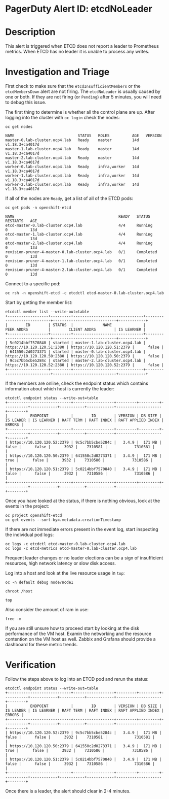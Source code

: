 # PagerDuty Alert ID: etcdNoLeader
# Description
This alert is triggered when ETCD does not report a leader to Prometheus metrics. When ETCD has no leader it is unable to process any writes. 
# Investigation and Triage

First check to make sure that the `etcdInsufficientMembers` or the `etcdMembersDown` alert are not firing. The `etcdNoLeader` is usually caused by one or both. If they are not firing (or `Pending`) after 5 minutes, you will need to debug this issue.

The first thing to determine is whether all the control plane are up. After logging into the cluster with `oc login` check the nodes:

```
oc get nodes

NAME                            STATUS   ROLES          AGE   VERSION
master-0.lab-cluster.ocp4.lab   Ready    master         14d   v1.18.3+ca4017d
master-1.lab-cluster.ocp4.lab   Ready    master         14d   v1.18.3+ca4017d
master-2.lab-cluster.ocp4.lab   Ready    master         14d   v1.18.3+ca4017d
worker-0.lab-cluster.ocp4.lab   Ready    infra,worker   14d   v1.18.3+ca4017d
worker-1.lab-cluster.ocp4.lab   Ready    infra,worker   14d   v1.18.3+ca4017d
worker-2.lab-cluster.ocp4.lab   Ready    infra,worker   14d   v1.18.3+ca4017d
```

If all of the nodes are `Ready`, get a list of all of the ETCD pods: 

```
oc get pods -n openshift-etcd

NAME                                              READY   STATUS      RESTARTS   AGE
etcd-master-0.lab-cluster.ocp4.lab                4/4     Running     0          13d
etcd-master-1.lab-cluster.ocp4.lab                4/4     Running     0          13d
etcd-master-2.lab-cluster.ocp4.lab                4/4     Running     0          13d
revision-pruner-4-master-0.lab-cluster.ocp4.lab   0/1     Completed   0          13d
revision-pruner-4-master-1.lab-cluster.ocp4.lab   0/1     Completed   0          13d
revision-pruner-4-master-2.lab-cluster.ocp4.lab   0/1     Completed   0          13d
```

Connect to a specific pod:

```
oc rsh -n openshift-etcd -c etcdctl etcd-master-0.lab-cluster.ocp4.lab
```

Start by getting the member list:

```
etcdctl member list --write-out=table
+------------------+---------+-------------------------------+----------------------------+----------------------------+------------+
|        ID        | STATUS  |             NAME              |         PEER ADDRS         |        CLIENT ADDRS        | IS LEARNER |
+------------------+---------+-------------------------------+----------------------------+----------------------------+------------+
| 5c0214bbf7570840 | started | master-1.lab-cluster.ocp4.lab | https://10.120.120.51:2380 | https://10.120.120.51:2379 |      false |
| 641550c2d0273371 | started | master-0.lab-cluster.ocp4.lab | https://10.120.120.50:2380 | https://10.120.120.50:2379 |      false |
| 9c5c7bb5cbe5284c | started | master-2.lab-cluster.ocp4.lab | https://10.120.120.52:2380 | https://10.120.120.52:2379 |      false |
+------------------+---------+-------------------------------+----------------------------+----------------------------+------------+
```

If the members are online, check the endpoint status which contains information about which host is currently the leader:

```
etcdctl endpoint status --write-out=table
+----------------------------+------------------+---------+---------+-----------+------------+-----------+------------+--------------------+--------+
|          ENDPOINT          |        ID        | VERSION | DB SIZE | IS LEADER | IS LEARNER | RAFT TERM | RAFT INDEX | RAFT APPLIED INDEX | ERRORS |
+----------------------------+------------------+---------+---------+-----------+------------+-----------+------------+--------------------+--------+
| https://10.120.120.52:2379 | 9c5c7bb5cbe5284c |   3.4.9 |  171 MB |     false |      false |      3932 |    7310581 |            7310581 |        |
| https://10.120.120.50:2379 | 641550c2d0273371 |   3.4.9 |  171 MB |      true |      false |      3932 |    7310586 |            7310586 |        |
| https://10.120.120.51:2379 | 5c0214bbf7570840 |   3.4.9 |  171 MB |     false |      false |      3932 |    7310586 |            7310586 |        |
+----------------------------+------------------+---------+---------+-----------+------------+-----------+------------+--------------------+--------+
```

Once you have looked at the status, if there is nothing obvious, look at the events in the project:

```
oc project openshift-etcd
oc get events --sort-by=.metadata.creationTimestamp
```

If there are not immediate errors present in the event log, start inspecting the individual pod logs:

```
oc logs -c etcdctl etcd-master-0.lab-cluster.ocp4.lab
oc logs -c etcd-metrics etcd-master-0.lab-cluster.ocp4.lab
```

Frequent leader changes or no leader elections can be a sign of insufficient resources, high network latency or slow disk access.

Log into a host and look at the live resource usage in `top`:
```
oc -n default debug node/node1

chroot /host

top
```

Also consider the amount of ram in use:

```
free -m
```

If you are still unsure how to proceed start by looking at the disk performance of the VM host. Examin the networking and the resource contention on the VM host as well. Zabbix and Grafana should provide a dashboard for these metric trends.

# Verification

Follow the steps above to log into an ETCD pod and rerun the status:

```
etcdctl endpoint status --write-out=table
+----------------------------+------------------+---------+---------+-----------+------------+-----------+------------+--------------------+--------+
|          ENDPOINT          |        ID        | VERSION | DB SIZE | IS LEADER | IS LEARNER | RAFT TERM | RAFT INDEX | RAFT APPLIED INDEX | ERRORS |
+----------------------------+------------------+---------+---------+-----------+------------+-----------+------------+--------------------+--------+
| https://10.120.120.52:2379 | 9c5c7bb5cbe5284c |   3.4.9 |  171 MB |     false |      false |      3932 |    7310581 |            7310581 |        |
| https://10.120.120.50:2379 | 641550c2d0273371 |   3.4.9 |  171 MB |      true |      false |      3932 |    7310586 |            7310586 |        |
| https://10.120.120.51:2379 | 5c0214bbf7570840 |   3.4.9 |  171 MB |     false |      false |      3932 |    7310586 |            7310586 |        |
+----------------------------+------------------+---------+---------+-----------+------------+-----------+------------+--------------------+--------+
```

Once there is a leader, the alert should clear in 2-4 minutes.